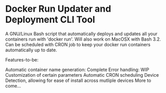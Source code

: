 # Docker Run Updater and Deployment CLI Tool
 A GNU/Linux Bash script that automatically deploys and updates all your containers run with 'docker run'. Will also work on MacOSX with Bash 3.2. Can be scheduled with CRON job to keep your docker run containers automatically up to date.

Features-to-be:

Automatic container name generation: Complete
Error handling: WIP
Customization of certain parameters
Automatic CRON scheduling
Device Detection, allowing for ease of install across mutliple devices
More to come...
